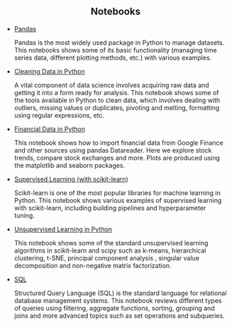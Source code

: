 <h2 align="center">Notebooks</h2>	

* [Pandas](pandas.html#bottom)
   
   Pandas is the most widely used package in Python to manage datasets. This notebooks shows some of its basic functionality (managing time series data, different plotting methods, etc.) with various examples. 

* [Cleaning Data in Python](cleaning_data.html#bottom)

   A vital component of data science involves acquiring raw data and getting it into a form ready for analysis. This notebook shows some of the tools available in Python to clean data, which involves dealing with outliers, missing values or duplicates, pivoting and melting, formatting using regular expressions, etc.
   
* [Financial Data in Python](financial.html#bottom)

   This notebook shows how to import financial data from Google Finance and other sources using pandas Datareader. Here we explore stock trends, compare stock exchanges and more. Plots are produced using the matplotlib and seaborn packages.
   
* [Supervised Learning (with scikit-learn)](supervised_learning.html#bottom)

   Scikit-learn is one of the most popular libraries for machine learning in Python. This notebook shows various examples of supervised learning with scikit-learn, including building pipelines and hyperparameter tuning.
   
* [Unsupervised Learning in Python](unsupervised_learning.html#bottom)

   This notebook shows some of the standard unsupervised learning algorithms in scikit-learn and scipy such as k-means, hierarchical clustering, t-SNE, principal component analysis , singular value decomposition and non-negative matrix factorization.
   
* [SQL](SQL.md)

   Structured Query Language (SQL) is the standard language for relational database management systems. This notebook reviews different types of queries using filtering, aggregate functions, sorting, grouping and joins and more advanced topics such as set operations and subqueries.
	
	

